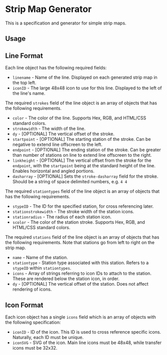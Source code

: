 # Strip Map Generator

This is a specification and generator for simple strip maps.

## Usage

## Line Format
Each line object has the following required fields:

* `linename` - Name of the line. Displayed on each generated strip map in the top left.
* `iconID` - The large 48x48 icon to use for this line. Displayed to the left of the line's name.

The required `strokes` field of the line object is an array of objects that has the following requirements.
* `color` - The color of the line. Supports Hex, RGB, and HTML/CSS standard colors.
* `strokewidth` - The width of the line. 
* `dy` - [OPTIONAL] The vertical offset of the stroke.
* `startpoint` - [OPTIONAL] The starting station of the stroke. Can be negative to extend line offscreen to the left.
* `endpoint` - [OPTIONAL] The ending station of the stroke. Can be greater than number of stations on line to extend line offscreen to the right.
* `linkheight` - [OPTIONAL] The vertical offset from the stroke for the `endpoint`, with the `startpoint` being at the standard height of the line. Enables horizontal and angled portions.
* `dasharray` - [OPTIONAL] Sets the `stroke-dasharray` field for the stroke. Should be a string of space delimited numbers, e.g. `4 4`

The required `stationtypes` field of the line object is an array of objects that has the following requirements.
* `stypeID` - The ID for the specified station, for cross referencing later.
* `stationstrokewidth` - The stroke width of the station icons.
* `stationradius` - The radius of each station icon.
* `scolor` - The color of the station stroke. Supports Hex, RGB, and HTML/CSS standard colors.

The required `stations` field of the line object is an array of objects that has the following requirements. Note that stations go from left to right on the strip map.

* `name` - Name of the station.
* `stationtype` - Station type associated with this station. Refers to a `stypeID` within `stationtypes`.
* `icons` - Array of strings referring to icon IDs to attach to the station. These are rendered below the station icon, in order.
* `dy` - [OPTIONAL] The vertical offset of the station. Does not affect rendering of icons.

## Icon Format
Each icon object has a single `icons` field which is an array of objects with the following specification:

* `iconID` - ID of the icon. This ID is used to cross reference specific icons. Naturally, each ID must be unique.
* `iconSVG` - SVG of the icon. Main line icons must be 48x48, while transfer icons must be 32x32. 

